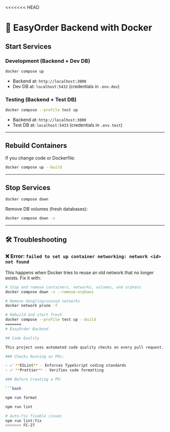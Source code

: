 <<<<<<< HEAD
# 🚀 EasyOrder Backend with Docker

## Start Services

### Development (Backend + Dev DB)

```bash
docker compose up
```

- Backend at: `http://localhost:3000`
- Dev DB at: `localhost:5432` (credentials in `.env.dev`)

### Testing (Backend + Test DB)

```bash
docker compose --profile test up
```

- Backend at: `http://localhost:3000`
- Test DB at: `localhost:5433` (credentials in `.env.test`)

---

## Rebuild Containers

If you change code or Dockerfile:

```bash
docker compose up --build
```

---

## Stop Services

```bash
docker compose down
```

Remove DB volumes (fresh databases):

```bash
docker compose down -v
```

---

## 🛠 Troubleshooting

### ❌ Error: `failed to set up container networking: network <id> not found`

This happens when Docker tries to reuse an old network that no longer exists.
Fix it with:

```bash
# Stop and remove containers, networks, volumes, and orphans
docker compose down -v --remove-orphans

# Remove dangling/unused networks
docker network prune -f

# Rebuild and start fresh
docker compose --profile test up --build
=======
# EasyOrder Backend

## Code Quality

This project uses automated code quality checks on every pull request.

### Checks Running on PRs:

- ✅ **ESLint** - Enforces TypeScript coding standards
- ✅ **Prettier** - Verifies code formatting

### Before Creating a PR:

```bash

npm run format

npm run lint

# Auto-fix fixable issues
npm run lint:fix
>>>>>>> FC-27
```
